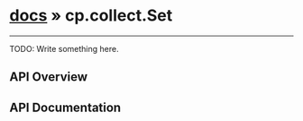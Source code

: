 # [docs](index.md) » cp.collect.Set
---

TODO: Write something here.

## API Overview

## API Documentation

